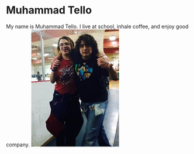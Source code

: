 Muhammad Tello
=====


My name is Muhammad Tello. I live at school, inhale coffee, and enjoy good company. ![](photos/photo.JPG)

